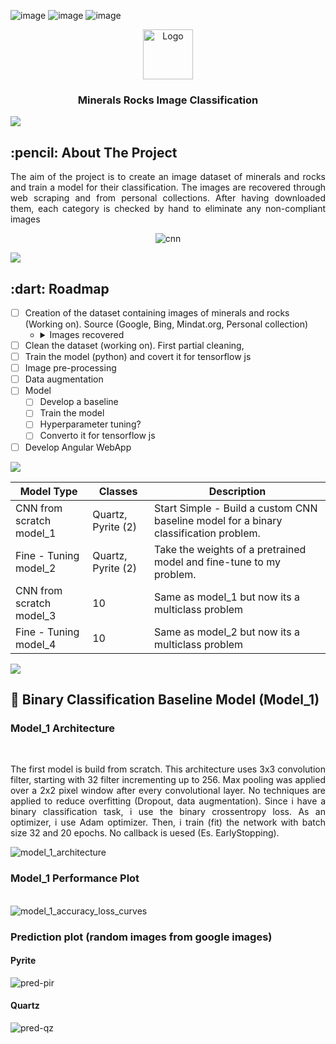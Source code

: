 
<!-- PROJECT SHIELDS -->
![image](https://img.shields.io/badge/Angular-DD0031?style=for-the-badge&logo=angular&logoColor=white)
![image](https://img.shields.io/badge/Python-FFD43B?style=for-the-badge&logo=python&logoColor=blue)
![image](https://img.shields.io/badge/Keras-D00000?style=for-the-badge&logo=Keras&logoColor=white)


<div align="center">
  <a href="https://github.com/othneildrew/Best-README-Template">
    <img src="https://i.ibb.co/V2XG0Kt/logo.png" alt="Logo" width="80" height="80">
  </a>
  <h3 align="center">Minerals Rocks Image Classification</h3>
</div>


![](https://i.imgur.com/waxVImv.png)

<!-- ABOUT THE PROJECT -->
<h2 id="about-the-project"> :pencil: About The Project</h2>

<p align="justify"> The aim of the project is to create an image dataset of minerals and rocks and train a model for their classification.
    The images are recovered through web scraping and from personal collections. After having downloaded them, each category is checked by hand to eliminate any non-compliant images
    <br>
  <div align="center">
    <img src="https://i.ibb.co/GtHY2wk/cnn.png" alt="cnn" border="0"></a>
  </div>
</p>

![](https://i.imgur.com/waxVImv.png)

<!-- ROADMAP -->
<h2 id="roadmap"> :dart: Roadmap</h2>

- [ ] Creation of the dataset containing images of minerals and rocks (Working on). Source (Google, Bing, Mindat.org, Personal collection)
    - <details>
        <summary>Images recovered</summary>

        * olivine
        * pyrite
        * opal
        * quartz
        * biotite
        * muscovite
        * calcite
        * gypsum
        * fluorite
        * malachite
        * amazonite
        * tourmaline
        * azurite
        * bismuth
        * rhodochrosite
        * uvarovite
        * realgar
        * rutile
        * cuprite
        * manganit
        * chalcedony
        * corundum
        * celestite
        * smoky quartz
        * tiger eye stone
        * scolecite
        * crocoite
        * carnelia
      </details>
- [ ] Clean the dataset (working on). First partial cleaning,
- [ ] Train the model (python) and covert it for tensorflow js
- [ ] Image pre-processing 
- [ ] Data augmentation
- [ ] Model
    - [ ] Develop a baseline
    - [ ] Train the model
    - [ ] Hyperparameter tuning?
    - [ ] Converto it for tensorflow js
 - [ ] Develop Angular WebApp

![](https://i.imgur.com/waxVImv.png)

| Model Type                | Classes            | Description                                                                           |
|---------------------------|--------------------|---------------------------------------------------------------------------------------|
| CNN from scratch  model_1 | Quartz, Pyrite (2) | Start Simple - Build a custom CNN baseline model for a binary classification problem. |
| Fine - Tuning  model_2    | Quartz, Pyrite (2) | Take the weights of a pretrained model and fine-tune to my problem.                   |
| CNN from scratch  model_3 | 10                 | Same as model_1 but now its a multiclass problem                                      |
| Fine - Tuning  model_4    | 10                 | Same as model_2 but now its a multiclass problem                                      |

![](https://i.imgur.com/waxVImv.png)

<!-- Training on small dataset - Starting with a binary classification problem - Quartz Pyrite -->
<h2 id="trainingsmall"> 📁 Binary Classification Baseline Model (Model_1)</h2>
<h3 align="justify"> Model_1 Architecture</h3>
<br>
<p align="justify"> The first model is build from scratch.
This architecture uses 3x3 convolution filter, starting with 32 filter incrementing up to 256. Max pooling was applied over a 2x2 pixel window after every convolutional layer. No techniques are applied to reduce overfitting (Dropout, data augmentation).
Since i have a binary classification task, i use the binary crossentropy loss. As an optimizer, i use Adam optimizer. Then, i train (fit) the network with batch size 32 and 20 epochs.
No callback is uesed (Es. EarlyStopping).
</p> 
<img src="https://i.ibb.co/fGZ1X0v/model.png" alt="model_1_architecture" border="0"></a>
<br>
<h3 align="justify"> Model_1 Performance Plot</h3>
<br>
<img src="https://i.ibb.co/rHsLDGP/accuracy.png" alt="model_1_accuracy_loss_curves" border="0"></a>
<br>
<h3 align="justify"> Prediction plot (random images from google images)</h3>
<h4>Pyrite</h4>
<img src="https://i.ibb.co/cL7v2vS/pred-pir.png" alt="pred-pir" border="0"></a>
<br>
<h4>Quartz</h4>
<img src="https://i.ibb.co/SJqMHVN/pred-qz.png" alt="pred-qz" border="0"></a>
